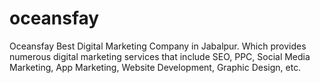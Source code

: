 # oceansfay
Oceansfay Best Digital Marketing Company in Jabalpur. Which provides numerous digital marketing services that include SEO, PPC, Social Media Marketing, App Marketing, Website Development, Graphic Design, etc.
